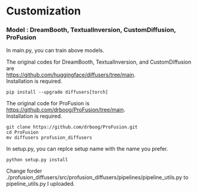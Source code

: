 # Customization

### Model : DreamBooth, TextualInversion, CustomDiffusion, ProFusion   

In main.py, you can train above models.   

The original codes for DreamBooth, TextualInversion, and CustomDiffusion are   
https://github.com/huggingface/diffusers/tree/main.   
Installation is required.   
```
pip install --upgrade diffusers[torch]
```

The original code for ProFusion is   
https://github.com/drboog/ProFusion/tree/main.   
Installation is required.   
```
git clone https://github.com/drboog/ProFusion.git
cd ProFusion
mv diffusers profusion_diffusers
```
In setup.py, you can replce setup name with the name you prefer.   
```
python setup.py install
```
Change forder ./profusion_diffusers/src/profusion_diffusers/pipelines/pipeline_utils.py to pipeline_utils.py I uploaded.
